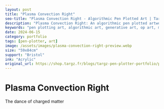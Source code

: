 ```yaml
---
layout: post
title: "Plasma Convection Right"
seo-title: "Plasma Convection Right - Algorithmic Pen Plotted Art | Targz"
description: "Plasma Convection Right: An algorithmic pen plotted artwork featuring geometric patterns. 59x84cm acrylic on Bristol paper."
keywords: "pen plotting art, algorithmic art, generative art, op art, mathematical art, geometric patterns, bristol paper, precision plotting"
date: 2024-06-15
category: portfolio
tags: [pen-plotter, art]
image: /assets/images/plasma-convection-right-preview.webp
size: "59x84cm"
support: "Bristol"
ink: "Acrylic"
original_url: https://shop.targz.fr/blogs/targz-pen-plotter-portfolio/plasma-convection-right
---
```


# Plasma Convection Right

The dance of charged matter

